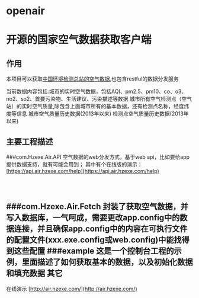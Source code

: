 # openair
开源的国家空气数据获取客户端
=================================
作用
--------------------------------
本项目可以获取[中国环境检测总站的空气数据](http://113.108.142.147:20035/emcpublish/),也包含restful的数据分发服务

当前数据内容包括:城市的实时空气数据，包括AQI、pm2.5、pm10、co、o3、no2、so2、首要污染物、生活建议、污染描述等数据
城市所有空气检测点（空气站）的实时空气质量,除包含上面城市所有的基本数据，还有检测点名称，经度纬度等信息
城市空气质量历史数据(2013年以来)
检测点空气质量历史数据(2013年以来)

主要工程描述
----------------------------------
###com.Hzexe.Air.API
空气数据的web分发方式，基于web api，比如要给app提供数据支持，就有可能会用到；
其中有个在线版的演示：[https://api.air.hzexe.com/help](https://api.air.hzexe.com/help)
```xml




```
###com.Hzexe.Air.Fetch
封装了获取空气数据，并写入数据库，一气呵成，需要更改app.config中的数据连接，并且确保app.config中的内容在可执行文件的配置文件(xxx.exe.config或web.config)中能找得到这些配置
###example
这是一个控制台工程的示例，里面描述了如何获取基本的数据，以及初始化数据和填充数据
其它
-----------------------------------
在线演示
[http://air.hzexe.com/](http://air.hzexe.com/)
